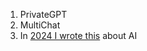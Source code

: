 1. PrivateGPT
2. MultiChat
3. In [2024 I wrote this](https://jalcocert.github.io/JAlcocerT/selfhosting-python-ai-apps-caddy/) about AI